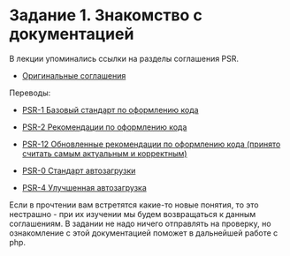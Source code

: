 # Задание 1. Знакомство с документацией

В лекции упоминались ссылки на разделы соглашения PSR.
* [Оригинальные соглашения](https://en.wikipedia.org/wiki/PHP_Standard_Recommendation)

Переводы:
* [PSR-1 Базовый стандарт по оформлению кода](https://svyatoslav.biz/misc/psr_translation/#_PSR-1)
* [PSR-2 Рекомендации по оформлению кода](https://svyatoslav.biz/misc/psr_translation/#_PSR-2)
* [PSR-12 Обновленные рекомендации по оформлению кода (принято считать самым актуальным и корректным)](https://redwerk.jobs/blog/psr-12-%D0%BF%D0%B5%D1%80%D0%B5%D0%B2%D0%BE%D0%B4-%D1%80%D0%B0%D1%81%D1%88%D0%B8%D1%80%D0%B5%D0%BD%D0%BD%D0%BE%D0%B3%D0%BE-%D1%81%D1%82%D0%B0%D0%BD%D0%B4%D0%B0%D1%80%D1%82%D0%B0-%D0%BE%D1%84%D0%BE/)

* [PSR-0 Стандарт автозагрузки](https://svyatoslav.biz/misc/psr_translation/#_PSR-0)
* [PSR-4 Улучшенная автозагрузка](https://svyatoslav.biz/misc/psr_translation/#_PSR-4) 

Если в прочтении вам встретятся какие-то новые понятия, то это нестрашно - при их изучении мы будем возвращаться к данным соглашениям.
В задании не надо ничего отправлять на проверку, но ознакомление с этой документацией поможет в дальнейшей работе с php.
